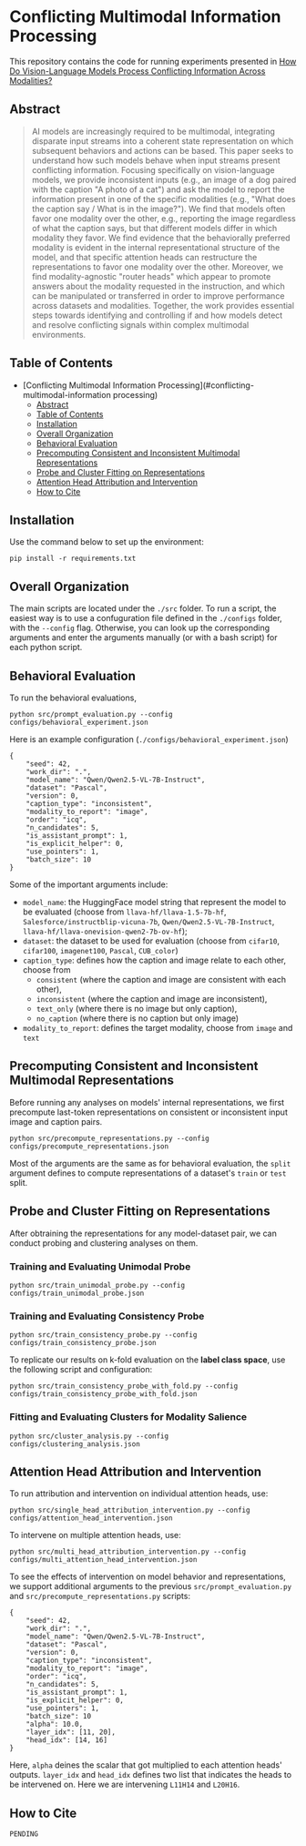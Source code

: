 # Conflicting Multimodal Information Processing

This repository contains the code for running experiments presented in [How Do Vision-Language Models Process Conflicting Information Across Modalities?]()

## Abstract

  

> AI models are increasingly required to be multimodal, integrating disparate input streams into a coherent state representation on which subsequent behaviors and actions can be based. This paper seeks to understand how such models behave when input streams present conflicting information. Focusing specifically on vision-language models, we provide inconsistent inputs (e.g., an image of a dog paired with the caption "A photo of a cat") and ask the model to report the information present in one of the specific modalities (e.g., "What does the caption say / What is in the image?"). We find that models often favor one modality over the other, e.g., reporting the image regardless of what the caption says, but that different models differ in which modality they favor. We find evidence that the behaviorally preferred modality is evident in the internal representational structure of the model, and that specific attention heads can restructure the representations to favor one modality over the other. Moreover, we find modality-agnostic "router heads" which appear to promote answers about the modality requested in the instruction, and which can be manipulated or transferred in order to improve performance across datasets and modalities. Together, the work provides essential steps towards identifying and controlling if and how models detect and resolve conflicting signals within complex multimodal environments.

## Table of Contents

  

- [Conflicting Multimodal Information Processing](#conflicting-multimodal-information processing)
  - [Abstract](#abstract)
  - [Table of Contents](#table-of-contents)
  - [Installation](#installation)
  - [Overall Organization](#overall-organization)
  - [Behavioral Evaluation](#behavioral-evaluation)
  - [Precomputing Consistent and Inconsistent Multimodal Representations](#precomputing-consistent-and-inconsistent-multimodal-representations)
  - [Probe and Cluster Fitting on Representations](#probe-and-cluster-fitting-on-representations)
  - [Attention Head Attribution and Intervention](#attention-head-attribution-and-intervention)
  - [How to Cite](#how-to-cite)

  

## Installation

  

Use the command below to set up the environment:

```
pip install -r requirements.txt
```

  
## Overall Organization


The main scripts are located under the `./src` folder. To run a script, the easiest way is to use a confuguration file defined in the `./configs` folder, with the `--config` flag. Otherwise, you can look up the corresponding arguments and enter the arguments manually (or with a bash script) for each python script.

 

## Behavioral Evaluation 

 

To run the behavioral evaluations, 
```
python src/prompt_evaluation.py --config configs/behavioral_experiment.json 
``` 


Here is an example configuration (`./configs/behavioral_experiment.json`)

```
{
    "seed": 42,
    "work_dir": ".",
    "model_name": "Qwen/Qwen2.5-VL-7B-Instruct",
    "dataset": "Pascal",
    "version": 0,
    "caption_type": "inconsistent",
    "modality_to_report": "image",
    "order": "icq",
    "n_candidates": 5,
    "is_assistant_prompt": 1,
    "is_explicit_helper": 0,
    "use_pointers": 1,
    "batch_size": 10
}
```

Some of the important arguments include:
- `model_name`: the HuggingFace model string that represent the model to be evaluated (choose from `llava-hf/llava-1.5-7b-hf`, `Salesforce/instructblip-vicuna-7b`, `Qwen/Qwen2.5-VL-7B-Instruct`, `llava-hf/llava-onevision-qwen2-7b-ov-hf`); 
- `dataset`: the dataset to be used for evaluation (choose from `cifar10`, `cifar100`, `imagenet100`, `Pascal`, `CUB_color`)
- `caption_type`: defines how the caption and image relate to each other, choose from 
    - `consistent` (where the caption and image are consistent with each other), 
    - `inconsistent` (where the caption and image are inconsistent), 
    - `text_only` (where there is no image but only caption), 
    - `no_caption` (where there is no caption but only image)
- `modality_to_report`: defines the target modality, choose from `image` and `text`

 
## Precomputing Consistent and Inconsistent Multimodal Representations

  

Before running any analyses on models' internal representations, we first precompute last-token representations on consistent or inconsistent input image and caption pairs. 
```
python src/precompute_representations.py --config configs/precompute_representations.json 
``` 
  
Most of the arguments are the same as for behavioral evaluation, the `split` argument defines to compute representations of a dataset's `train` or `test` split.
  

## Probe and Cluster Fitting on Representations

  

After obtraining the representations for any model-dataset pair, we can conduct probing and clustering analyses on them.
 
### Training and Evaluating Unimodal Probe
```
python src/train_unimodal_probe.py --config configs/train_unimodal_probe.json 
``` 
### Training and Evaluating Consistency Probe
```
python src/train_consistency_probe.py --config configs/train_consistency_probe.json 
``` 

To replicate our results on k-fold evaluation on the **label class space**, use the following script and configuration:
```
python src/train_consistency_probe_with_fold.py --config configs/train_consistency_probe_with_fold.json 
``` 
### Fitting and Evaluating Clusters for Modality Salience
```
python src/cluster_analysis.py --config configs/clustering_analysis.json 
``` 
 

## Attention Head Attribution and Intervention
To run attribution and intervention on individual attention heads, use:
```
python src/single_head_attribution_intervention.py --config configs/attention_head_intervention.json 
``` 
 
To intervene on multiple attention heads, use:
```
python src/multi_head_attribution_intervention.py --config configs/multi_attention_head_intervention.json 
``` 

To see the effects of intervention on model behavior and representations, we support additional arguments to the previous `src/prompt_evaluation.py` and `src/precompute_representations.py` scripts:

```
{
    "seed": 42,
    "work_dir": ".",
    "model_name": "Qwen/Qwen2.5-VL-7B-Instruct",
    "dataset": "Pascal",
    "version": 0,
    "caption_type": "inconsistent",
    "modality_to_report": "image",
    "order": "icq",
    "n_candidates": 5,
    "is_assistant_prompt": 1,
    "is_explicit_helper": 0,
    "use_pointers": 1,
    "batch_size": 10
    "alpha": 10.0,
    "layer_idx": [11, 20],
    "head_idx": [14, 16]
}
```

Here, `alpha` deines the scalar that got multiplied to each attention heads' outputs. `layer_idx` and `head_idx` defines two list that indicates the heads to be intervened on. Here we are intervening `L11H14` and `L20H16`.


## How to Cite

```
PENDING
```